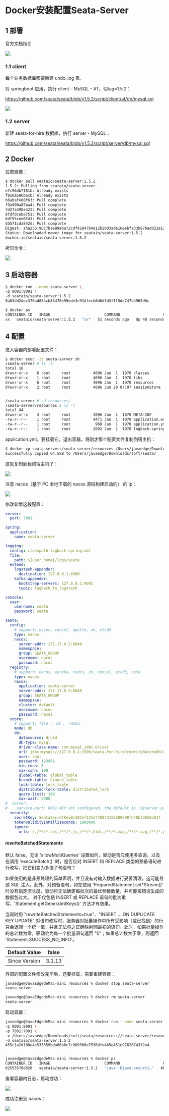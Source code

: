 # Docker安装配置Seata-Server

## 1 部署

官方文档指引

![](https://img-blog.csdnimg.cn/b596d0817d18413da0cc8444d7483c34.png)

### 1.1 client

每个业务数据库都要新建 undo_log 表。

对 springboot 应用，执行 client - MySQL - AT，切tag=1.5.2：

https://github.com/seata/seata/blob/v1.5.2/script/client/at/db/mysql.sql

![](https://img-blog.csdnimg.cn/93eb6d40ecfb4a35a84c175549cf1970.png)

### 1.2 server

新建 seata-for-hire 数据库，执行 server - MySQL：

https://github.com/seata/seata/blob/v1.5.2/script/server/db/mysql.sql

## 2 Docker

 拉取镜像：

```bash
$ docker pull seataio/seata-server:1.5.2
1.5.2: Pulling from seataio/seata-server
e7c96db7181b: Already exists
f910a506b6cb: Already exists
b6abafe80f63: Pull complete
f9a900a85ba4: Pull complete
7d27a398a423: Pull complete
8fdfdcebe751: Pull complete
6df95cee0f43: Pull complete
5b571cda842d: Pull complete
Digest: sha256:90c7bae99eba72cdf42847b4812b2b03ade16eebfa33b87badd22a122542d647
Status: Downloaded newer image for seataio/seata-server:1.5.2
docker.io/seataio/seata-server:1.5.2
```

拷贝命令：

![](https://img-blog.csdnimg.cn/208055ab64e14beeb6d69145563811ff.png)

## 3 启动容器

```bash
$ docker run --name seata-server \
-p 8091:8091 \
-d seataio/seata-server:1.5.2
8a83dd2dec376ad884cb83470e99ede3c91dfecb0d6d5d3f1f5dd747b4965d6c

$ docker ps
CONTAINER ID   IMAGE                        COMMAND                   CREATED          STATUS             PORTS                              NAMES
xx   seataio/seata-server:1.5.2   "xx"   51 seconds ago   Up 48 seconds      7091/tcp, 0.0.0.0:8091->8091/tcp   seata-server
```

## 4 配置

进入容器内部看配置文件：

```bash
$ docker exec -it seata-server sh
/seata-server # ls -l
total 16
drwxr-xr-x    6 root     root          4096 Jan  1  1970 classes
drwxr-xr-x    1 root     root          4096 Jan  1  1970 libs
drwxr-xr-x    6 root     root          4096 Jan  1  1970 resources
drwxr-xr-x    2 root     root          4096 Jun 20 07:07 sessionStore


/seata-server # cd resources/
/seata-server/resources # ls -l
total 44
drwxr-xr-x    3 root     root          4096 Jan  1  1970 META-INF
-rw-r--r--    1 root     root          4471 Jan  1  1970 application.example.yml
-rw-r--r--    1 root     root           960 Jan  1  1970 application.yml
-rw-r--r--    1 root     root          2602 Jan  1  1970 logback-spring.xml
```

application.yml，要挂载它。退出容器，将刚才那个配置文件复制到宿主机：

```bash
$ docker cp seata-server:/seata-server/resources /Users/javaedge/Downloads/soft/seata/
Successfully copied 64.5kB to /Users/javaedge/Downloads/soft/seata/
```

这就复制到我的宿主机了：

![](https://img-blog.csdnimg.cn/8246f276ac384236baa1d4476ac3d9ca.png)

注意 nacos（基于 PC 本地下载的 nacos 源码构建启动的） 的 ip：

![](https://my-img.javaedge.com.cn/javaedge-blog/2024/11/5ac9a61011e817858a6a1c7f8f717e62.png)

修改新增这段配置：

```yml
server:
  port: 7091

spring:
  application:
    name: seata-server

logging:
  config: classpath:logback-spring.xml
  file:
    path: ${user.home}/logs/seata
  extend:
    logstash-appender:
      destination: 127.0.0.1:4560
    kafka-appender:
      bootstrap-servers: 127.0.0.1:9092
      topic: logback_to_logstash

console:
  user:
    username: seata
    password: seata

seata:
  config:
    # support: nacos, consul, apollo, zk, etcd3
    type: nacos
    nacos:
      server-addr: 172.17.0.2:8848
      namespace:
      group: SEATA_GROUP
      username: nacos
      password: nacos
  registry:
    # support: nacos, eureka, redis, zk, consul, etcd3, sofa
    type: nacos
    nacos:
      application: seata-server
      server-addr: 172.17.0.2:8848
      group: SEATA_GROUP
      namespace:
      cluster: default
      username: nacos
      password: nacos
  store:
    # support: file 、 db 、 redis
    mode: db
    db:
      datasource: druid
      db-type: mysql
      driver-class-name: com.mysql.jdbc.Driver
      url: jdbc:mysql://127.0.0.1:3306/seata-for-hire?rewriteBatchedStatements=true
      user: root
      password: 123456
      min-conn: 5
      max-conn: 100
      global-table: global_table
      branch-table: branch_table
      lock-table: lock_table
      distributed-lock-table: distributed_lock
      query-limit: 100
      max-wait: 5000
#  server:
#    service-port: 8091 #If not configured, the default is '${server.port} + 1000'
  security:
    secretKey: SeataSecretKey0c382ef121d778043159209298fd40bf3850a017
    tokenValidityInMilliseconds: 1800000
    ignore:
      urls: /,/**/*.css,/**/*.js,/**/*.html,/**/*.map,/**/*.svg,/**/*.png,/**/*.ico,/console-fe/public/**,/api/v1/auth/login
```

####  rewriteBatchedStatements

默认 false。无论 'allowMultiQueries' 设置如何，驱动是否应使用多查询，以及在调用 'executeBatch()' 时，是否应对 INSERT 和 REPLACE 类型的预备语句进行改写，把它们变为多值子句语句？ 

如果使用的是非预处理的简单声明，并且没有对输入数据进行妥善清理，这可能导致 SQL 注入。此外，对预备语句，如在使用 'PreparedStatement.set*Stream()' 时没有指定流长度，驱动将无法确定每批次的最优参数数量，并可能报错说生成的数据包过大。 对于仅包括 INSERT 或 REPLACE 语句的批次重写，'Statement.getGeneratedKeys()' 方法才有效果。 

当同时用 "rewriteBatchedStatements=true"、"INSERT ... ON DUPLICATE KEY UPDATE" 对语句改写时，服务器对批量操作中所有受影响（或已找到）的行只会返回一个统一值，并且无法将之正确映射回最初的语句。此时，如果批量操作的总计数为零，驱动会为每一个批量语句返回 "0"；如果总计数大于零，则返回 'Statement.SUCCESS_NO_INFO'。

| Default Value | false  |
| :------------ | ------ |
| Since Version | 3.1.13 |

外部的配置文件修改完毕后，还要挂载，需要重建容器：

```bash
javaedge@JavaEdgedeMac-mini resources % docker stop seata-server
seata-server

javaedge@JavaEdgedeMac-mini resources % docker rm seata-server
seata-server
```

启动容器：

```bash
javaedge@JavaEdgedeMac-mini resources % docker run --name seata-server \
-p 8091:8091 \
-p 7091:7091 \
-v /Users/javaedge/Downloads/soft/seata/resources://seata-server/resources \
-d seataio/seata-server:1.5.2
455c1a2d108e4e533359bda66b6c7c909366e7536dfe4b5e451e97626743f2e4


javaedge@JavaEdgedeMac-mini resources % docker ps
CONTAINER ID   IMAGE                        COMMAND                   CREATED              STATUS              PORTS                                            NAMES
d2555578d828   seataio/seata-server:1.5.2   "java -Djava.securit…"   About a minute ago   Up About a minute   0.0.0.0:7091->7091/tcp, 0.0.0.0:8091->8091/tcp   seata-server
```

查看容器内日志，启动成功：

![](https://img-blog.csdnimg.cn/6ea1749e644c45fd825a0535f8a712e9.png)

成功注册到 nacos：

![](https://my-img.javaedge.com.cn/javaedge-blog/2024/11/da231688fca5aa2a03623f76c829ea4e.png)